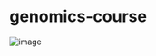 # genomics-course

![image](https://user-images.githubusercontent.com/70148669/92005023-f2622780-ed10-11ea-935e-c93c5738d2cd.png)

